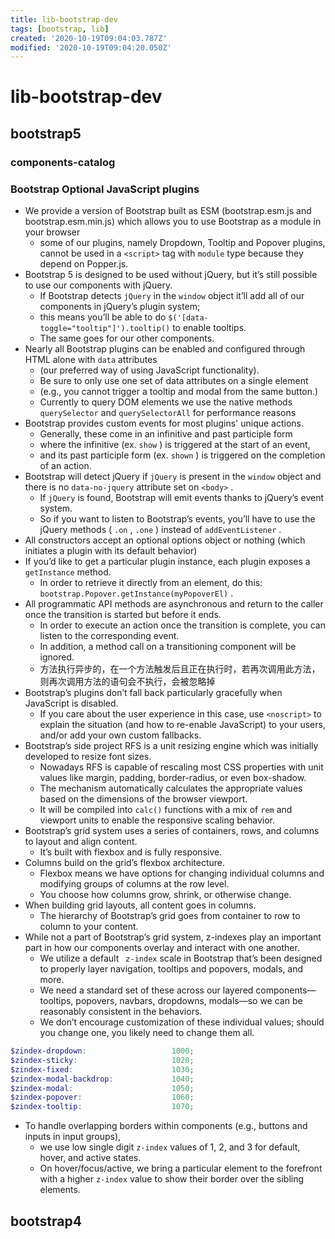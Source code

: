```yaml
---
title: lib-bootstrap-dev
tags: [bootstrap, lib]
created: '2020-10-19T09:04:03.787Z'
modified: '2020-10-19T09:04:20.050Z'
---
```


# lib-bootstrap-dev

## bootstrap5

### components-catalog

### Bootstrap Optional JavaScript plugins

- We provide a version of Bootstrap built as ESM (bootstrap.esm.js and bootstrap.esm.min.js) which allows you to use Bootstrap as a module in your browser
  - some of our plugins, namely Dropdown, Tooltip and Popover plugins, cannot be used in a `<script>` tag with `module` type because they depend on Popper.js. 
- Bootstrap 5 is designed to be used without jQuery, but it’s still possible to use our components with jQuery. 
  - If Bootstrap detects `jQuery` in the `window` object it’ll add all of our components in jQuery’s plugin system; 
  - this means you’ll be able to do `$('[data-toggle="tooltip"]').tooltip()` to enable tooltips. 
  - The same goes for our other components.
- Nearly all Bootstrap plugins can be enabled and configured through HTML alone with `data` attributes 
  - (our preferred way of using JavaScript functionality). 
  - Be sure to only use one set of data attributes on a single element 
  - (e.g., you cannot trigger a tooltip and modal from the same button.)
  - Currently to query DOM elements we use the native methods `querySelector` and `querySelectorAll` for performance reasons
- Bootstrap provides custom events for most plugins' unique actions. 
  - Generally, these come in an infinitive and past participle form
  - where the infinitive (ex. `show` ) is triggered at the start of an event, 
  - and its past participle form (ex. `shown` ) is triggered on the completion of an action.
- Bootstrap will detect jQuery if `jQuery` is present in the `window` object and there is no `data-no-jquery` attribute set on `<body>` . 
  - If `jQuery` is found, Bootstrap will emit events thanks to jQuery’s event system. 
  - So if you want to listen to Bootstrap’s events, you’ll have to use the jQuery methods ( `.on` , `.one` ) instead of `addEventListener` .
- All constructors accept an optional options object or nothing (which initiates a plugin with its default behavior)
- If you’d like to get a particular plugin instance, each plugin exposes a `getInstance` method. 
  - In order to retrieve it directly from an element, do this: `bootstrap.Popover.getInstance(myPopoverEl)` .
- All programmatic API methods are asynchronous and return to the caller once the transition is started but before it ends.
  - In order to execute an action once the transition is complete, you can listen to the corresponding event.
  - In addition, a method call on a transitioning component will be ignored.
  - 方法执行异步的，在一个方法触发后且正在执行时，若再次调用此方法，则再次调用方法的语句会不执行，会被忽略掉
- Bootstrap’s plugins don’t fall back particularly gracefully when JavaScript is disabled. 
  - If you care about the user experience in this case, use `<noscript>` to explain the situation (and how to re-enable JavaScript) to your users, and/or add your own custom fallbacks.
- Bootstrap’s side project RFS is a unit resizing engine which was initially developed to resize font sizes. 
  - Nowadays RFS is capable of rescaling most CSS properties with unit values like margin, padding, border-radius, or even box-shadow.
  - The mechanism automatically calculates the appropriate values based on the dimensions of the browser viewport. 
  - It will be compiled into `calc()` functions with a mix of `rem` and viewport units to enable the responsive scaling behavior.
- Bootstrap’s grid system uses a series of containers, rows, and columns to layout and align content. 
  - It’s built with flexbox and is fully responsive.
- Columns build on the grid’s flexbox architecture. 
  - Flexbox means we have options for changing individual columns and modifying groups of columns at the row level. 
  - You choose how columns grow, shrink, or otherwise change.
- When building grid layouts, all content goes in columns. 
  - The hierarchy of Bootstrap’s grid goes from container to row to column to your content. 
- While not a part of Bootstrap’s grid system, z-indexes play an important part in how our components overlay and interact with one another.
  - We utilize a default ` z-index` scale in Bootstrap that’s been designed to properly layer navigation, tooltips and popovers, modals, and more.
  - We need a standard set of these across our layered components—tooltips, popovers, navbars, dropdowns, modals—so we can be reasonably consistent in the behaviors.
  - We don’t encourage customization of these individual values; should you change one, you likely need to change them all.

``` SCSS
$zindex-dropdown:                   1000;
$zindex-sticky:                     1020;
$zindex-fixed:                      1030;
$zindex-modal-backdrop:             1040;
$zindex-modal:                      1050;
$zindex-popover:                    1060;
$zindex-tooltip:                    1070;
```

- To handle overlapping borders within components (e.g., buttons and inputs in input groups), 
  - we use low single digit `z-index` values of 1, 2, and 3 for default, hover, and active states. 
  - On hover/focus/active, we bring a particular element to the forefront with a higher `z-index` value to show their border over the sibling elements.

## bootstrap4
